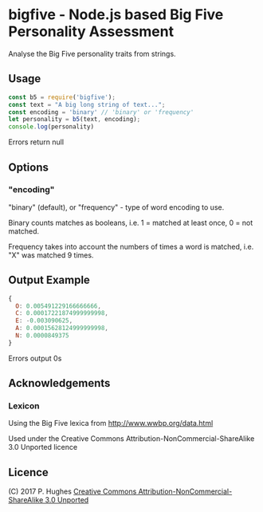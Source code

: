 # bigfive - Node.js based Big Five Personality Assessment

Analyse the Big Five personality traits from strings.

## Usage
```Javascript
const b5 = require('bigfive');
const text = "A big long string of text...";
const encoding = 'binary' // 'binary' or 'frequency'
let personality = b5(text, encoding);
console.log(personality)
```

Errors return null

## Options

### "encoding"
"binary" (default), or "frequency" - type of word encoding to use.

Binary counts matches as booleans, i.e. 1 = matched at least once, 0 = not matched.

Frequency takes into account the numbers of times a word is matched, i.e. "X" was matched 9 times.

## Output Example
```Javascript
{
  O: 0.005491229166666666,
  C: 0.00017221874999999998,
  E: -0.003090625,
  A: 0.00015628124999999998,
  N: 0.0000849375
}
```
Errors output 0s

## Acknowledgements

### Lexicon
Using the Big Five lexica from http://www.wwbp.org/data.html

Used under the Creative Commons Attribution-NonCommercial-ShareAlike 3.0 Unported licence

## Licence
(C) 2017 P. Hughes
[Creative Commons Attribution-NonCommercial-ShareAlike 3.0 Unported](http://creativecommons.org/licenses/by-nc-sa/3.0/)
